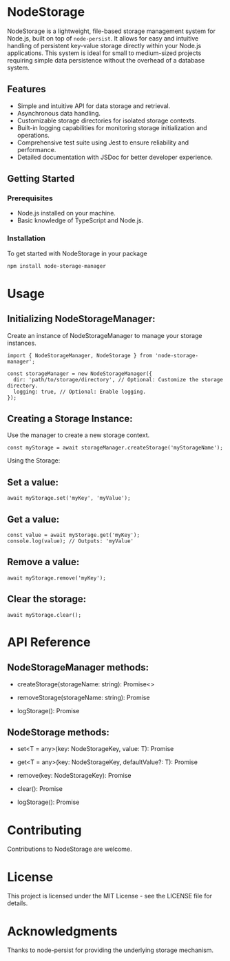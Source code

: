 # NodeStorage

NodeStorage is a lightweight, file-based storage management system for Node.js, built on top of `node-persist`. It allows for easy and intuitive handling of persistent key-value storage directly within your Node.js applications. This system is ideal for small to medium-sized projects requiring simple data persistence without the overhead of a database system.

## Features

- Simple and intuitive API for data storage and retrieval.
- Asynchronous data handling.
- Customizable storage directories for isolated storage contexts.
- Built-in logging capabilities for monitoring storage initialization and operations.
- Comprehensive test suite using Jest to ensure reliability and performance.
- Detailed documentation with JSDoc for better developer experience.

## Getting Started

### Prerequisites

- Node.js installed on your machine.
- Basic knowledge of TypeScript and Node.js.

### Installation

To get started with NodeStorage in your package

```bash
npm install node-storage-manager
```

# Usage

## Initializing NodeStorageManager:

Create an instance of NodeStorageManager to manage your storage instances.

```
import { NodeStorageManager, NodeStorage } from 'node-storage-manager';
```

```
const storageManager = new NodeStorageManager({
  dir: 'path/to/storage/directory', // Optional: Customize the storage directory.
  logging: true, // Optional: Enable logging.
});
```

## Creating a Storage Instance:

Use the manager to create a new storage context.

```
const myStorage = await storageManager.createStorage('myStorageName');
```

Using the Storage:

## Set a value:

```
await myStorage.set('myKey', 'myValue');
```

## Get a value:

```
const value = await myStorage.get('myKey');
console.log(value); // Outputs: 'myValue'
```

## Remove a value:

```
await myStorage.remove('myKey');
```

## Clear the storage:

```
await myStorage.clear();
```

# API Reference

## NodeStorageManager methods:

- createStorage(storageName: string): Promise<<NodeStorage>>

- removeStorage(storageName: string): Promise<boolean>

- logStorage(): Promise<void>


## NodeStorage methods:

- set<T = any>(key: NodeStorageKey, value: T): Promise<void>

- get<T = any>(key: NodeStorageKey, defaultValue?: T): Promise<T>

- remove(key: NodeStorageKey): Promise<void>

- clear(): Promise<void>

- logStorage(): Promise<void>

# Contributing

Contributions to NodeStorage are welcome.

# License

This project is licensed under the MIT License - see the LICENSE file for details.

# Acknowledgments

Thanks to node-persist for providing the underlying storage mechanism.